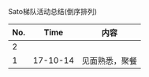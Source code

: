 Sato梯队活动总结(倒序排列)

No.|Time |内容 
--------- | -------------| -------------
2         |     | 
1         |17-10-14      | 见面熟悉，聚餐




